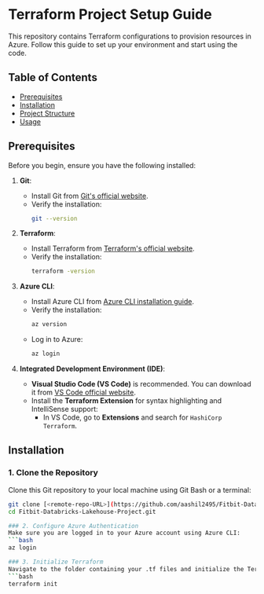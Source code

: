 # Terraform Project Setup Guide

This repository contains Terraform configurations to provision resources in Azure. Follow this guide to set up your environment and start using the code.

## Table of Contents
- [Prerequisites](#prerequisites)
- [Installation](#installation)
- [Project Structure](#project-structure)
- [Usage](#usage)

## Prerequisites

Before you begin, ensure you have the following installed:

1. **Git**:
   - Install Git from [Git's official website](https://git-scm.com/downloads).
   - Verify the installation:
     ```bash
     git --version
     ```

2. **Terraform**:
   - Install Terraform from [Terraform's official website](https://www.terraform.io/downloads.html).
   - Verify the installation:
     ```bash
     terraform -version
     ```

3. **Azure CLI**:
   - Install Azure CLI from [Azure CLI installation guide](https://docs.microsoft.com/en-us/cli/azure/install-azure-cli).
   - Verify the installation:
     ```bash
     az version
     ```
   - Log in to Azure:
     ```bash
     az login
     ```

4. **Integrated Development Environment (IDE)**:
   - **Visual Studio Code (VS Code)** is recommended. You can download it from [VS Code official website](https://code.visualstudio.com/).
   - Install the **Terraform Extension** for syntax highlighting and IntelliSense support:
     - In VS Code, go to **Extensions** and search for `HashiCorp Terraform`.

## Installation

### 1. Clone the Repository
Clone this Git repository to your local machine using Git Bash or a terminal:
```bash
git clone [<remote-repo-URL>](https://github.com/aashil2495/Fitbit-Databricks-Lakehouse-Project.git)
cd Fitbit-Databricks-Lakehouse-Project.git

### 2. Configure Azure Authentication
Make sure you are logged in to your Azure account using Azure CLI:
```bash
az login

### 3. Initialize Terraform
Navigate to the folder containing your .tf files and initialize the Terraform environment:
```bash
terraform init
